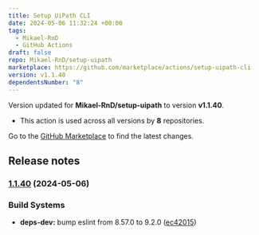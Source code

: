 ```yaml
---
title: Setup UiPath CLI
date: 2024-05-06 11:32:24 +00:00
tags:
  - Mikael-RnD
  - GitHub Actions
draft: false
repo: Mikael-RnD/setup-uipath
marketplace: https://github.com/marketplace/actions/setup-uipath-cli
version: v1.1.40
dependentsNumber: "8"
---
```



Version updated for **Mikael-RnD/setup-uipath** to version **v1.1.40**.
- This action is used across all versions by **8** repositories.

Go to the [GitHub Marketplace](https://github.com/marketplace/actions/setup-uipath-cli) to find the latest changes.

## Release notes

### [1.1.40](https://github.com/Mikael-RnD/setup-uipath/compare/v1.1.39...v1.1.40) (2024-05-06)


### Build Systems

* **deps-dev:** bump eslint from 8.57.0 to 9.2.0 ([ec42015](https://github.com/Mikael-RnD/setup-uipath/commit/ec4201586e15ee520b4188c32c6d703432349f33))
